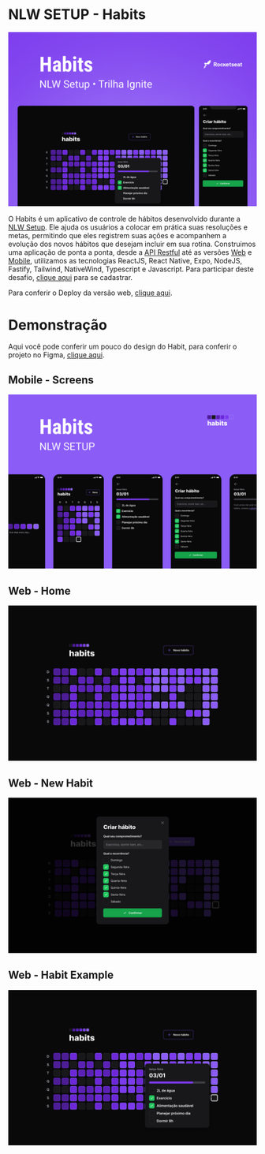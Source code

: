 # NLW SETUP - Habits 
![Banner NLW SETUP](./docs/assets/Banner.png)

O Habits é um aplicativo de controle de hábitos desenvolvido durante a [NLW Setup](https://nlw.rocketseat.com.br/convite/rodolfo-214). Ele ajuda os usuários a colocar em prática suas resoluções e metas, permitindo que eles registrem suas ações e acompanhem a evolução dos novos hábitos que desejam incluir em sua rotina. Construimos uma aplicação de ponta a ponta, desde a [API Restful](https://github.com/rodolfosouzamenezes/nlw-setup/tree/master/server) até as versões [Web](https://github.com/rodolfosouzamenezes/nlw-setup/tree/master/web) e [Mobile](https://github.com/rodolfosouzamenezes/nlw-setup/tree/master/mobile), utilizamos as tecnologias ReactJS, React Native, Expo, NodeJS, Fastify, Tailwind, NativeWind, Typescript e Javascript.
Para participar deste desafio, [clique aqui](https://nlw.rocketseat.com.br/convite/rodolfo-214) para se cadastrar.

Para conferir o Deploy da versão web, [clique aqui](https://nlw-setup-beta.vercel.app).


# Demonstração
Aqui você pode conferir um pouco do design do Habit, para conferir o projeto no Figma, [clique aqui](https://www.figma.com/community/file/1195326661124171197).

## Mobile - Screens
![Habitis Mobile](./docs/assets/Mobile.png)

## Web - Home
![Habitis Web](./docs/assets/Home.png)

## Web - New Habit
![Habitis Web](./docs/assets/New-Habit.png)

## Web - Habit Example
![Habitis Web](./docs/assets/Habit.png)
